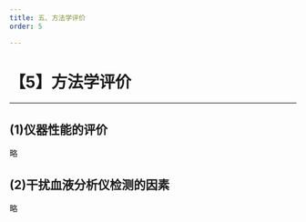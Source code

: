 ```yaml
---
title: 五、方法学评价
order: 5

---
```


# 【5】方法学评价

<kaodian :text="'临床检验基础记忆卡'" />

<!-- ###### 第四章 血液分析仪及其临床应用

> 临床检验基础 -->

<beitiL/>

---

## (1)仪器性能的评价

<son :text="'临床检验基础检验记忆卡'" text1="(1)仪器性能的评价" :textOption="[['了解','相关专业知识','专业实践能力'],['了解','专业知识','专业实践能力'],['掌握','专业知识','专业实践能力']]" />

略

## (2)干扰血液分析仪检测的因素

<son :text="'临床检验基础检验记忆卡'" text1="(2)干扰血液分析仪检测的因素" :textOption="[['了解','相关专业知识','专业实践能力'],['了解','专业知识','专业实践能力'],['了解','专业知识','专业实践能力']]" />

略
